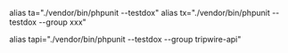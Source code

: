 alias ta="./vendor/bin/phpunit --testdox"
alias tx="./vendor/bin/phpunit --testdox --group xxx"

alias tapi="./vendor/bin/phpunit --testdox --group tripwire-api"



